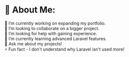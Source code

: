 # 💫 About Me:
🔭 I’m currently working on expanding my portfolio.<br>👯 I’m looking to collaborate on a bigger project.<br>🤝 I’m looking for help with gaining experience.<br>🌱 I’m currently learning advanced Laravel features.<br>💬 Ask me about my projects!<br>⚡ Fun fact - I don't understand why Laravel isn't used more!
